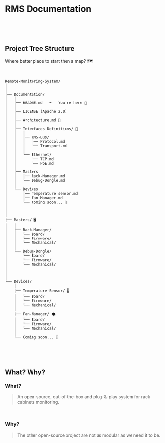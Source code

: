 # RMS Documentation

<br>
<br>
<br>


## Project Tree Structure

Where better place to start then a map? 🗺️

<br>

```
Remote-Monitoring-System/
│
│
│── Documentation/
│   │
│   │── README.md   ⬅   You're here 🚩
│   │
│   │── LICENSE (Apache 2.0)
│   │
│   │── Architecture.md 📐
│   │
│   │── Interfaces Definitions/ 📡
│   │   │
│   │   │── RMS-Bus/
│   │   │   │── Protocol.md
│   │   │   └── Transport.md
│   │   │
│   │   └── Ethernet/
│   │       └── TCP.md
│   │       └── PoE.md
│   │ 
│   │── Masters
│   │   │── Rack-Manager.md
│   │   └── Debug-Dongle.md
│   │
│   └── Devices
│       │── Temperature sensor.md
│       │── Fan Manager.md
│       └── Coming soon... 🚧
│
│
│
├── Masters/ 🖥️
│   │
│   ├── Rack-Manager/
│   │   └── Board/
│   │   └── Firmware/
│   │   └── Mechanical/
│   │
│   └── Debug-Dongle/
│       └── Board/
│       └── Firmware/
│       └── Mechanical/
│
│
│
└── Devices/
    │
    │── Temperature-Sensor/ 🌡️
    │   └── Board/
    │   └── Firmware/
    │   └── Mechanical/
    │
    ├── Fan-Manager/ 🌪️
    │   └── Board/
    │   └── Firmware/
    │   └── Mechanical/
    │
    └── Coming soon... 🚧
```

<br>
<br>
<br>

## What? Why?

### What?
> An open-source, out-of-the-box and plug-&-play system for rack cabinets monitoring.

<br>

### Why?
> The other open-source project are not as modular as we need it to be.
